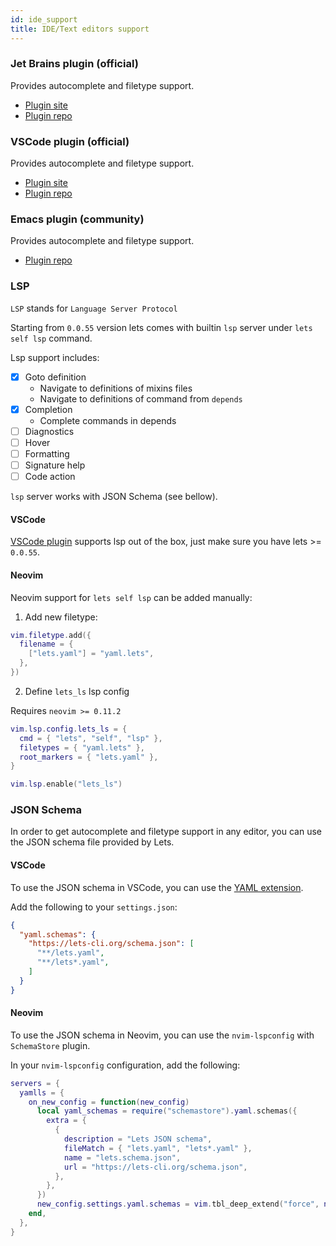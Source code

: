 ```yaml
---
id: ide_support
title: IDE/Text editors support
---
```


### Jet Brains plugin (official)

Provides autocomplete and filetype support.

- [Plugin site](https://plugins.jetbrains.com/plugin/14639-lets)
- [Plugin repo](https://github.com/lets-cli/intellij-lets)

### VSCode plugin (official)

Provides autocomplete and filetype support.

- [Plugin site](https://marketplace.visualstudio.com/items?itemName=kindritskyimax.vscode-lets)
- [Plugin repo](https://github.com/lets-cli/vscode-lets)

### Emacs plugin (community)

Provides autocomplete and filetype support.

- [Plugin repo](https://github.com/mpanarin/lets-mode)

### LSP

`LSP` stands for `Language Server Protocol`

Starting from `0.0.55` version lets comes with builtin `lsp` server under `lets self lsp` command.

Lsp support includes:

- [x] Goto definition
  - Navigate to definitions of mixins files
  - Navigate to definitions of command from `depends`
- [x] Completion
  - Complete commands in depends
- [ ] Diagnostics
- [ ] Hover
- [ ] Formatting
- [ ] Signature help
- [ ] Code action

`lsp` server works with JSON Schema (see bellow).

#### VSCode

[VSCode plugin](#vscode-plugin-official) supports lsp out of the box, just make sure you have lets >= `0.0.55`.

#### Neovim

Neovim support for `lets self lsp` can be added manually:

1. Add new filetype:

```lua
vim.filetype.add({
  filename = {
    ["lets.yaml"] = "yaml.lets",
  },
})
```

2. Define `lets_ls` lsp config

Requires `neovim >= 0.11.2`

```lua
vim.lsp.config.lets_ls = {
  cmd = { "lets", "self", "lsp" },
  filetypes = { "yaml.lets" },
  root_markers = { "lets.yaml" },
}

vim.lsp.enable("lets_ls")
```

### JSON Schema

In order to get autocomplete and filetype support in any editor, you can use the JSON schema file provided by Lets.

#### VSCode

To use the JSON schema in VSCode, you can use the [YAML extension](https://marketplace.visualstudio.com/items?itemName=redhat.vscode-yaml).

Add the following to your `settings.json`:

```json
{
  "yaml.schemas": {
    "https://lets-cli.org/schema.json": [
      "**/lets.yaml",
      "**/lets*.yaml",
    ]
  }
}
```

#### Neovim

To use the JSON schema in Neovim, you can use the `nvim-lspconfig` with `SchemaStore` plugin.

In your `nvim-lspconfig` configuration, add the following:

```lua
servers = {
  yamlls = {
    on_new_config = function(new_config)
      local yaml_schemas = require("schemastore").yaml.schemas({
        extra = {
          {
            description = "Lets JSON schema",
            fileMatch = { "lets.yaml", "lets*.yaml" },
            name = "lets.schema.json",
            url = "https://lets-cli.org/schema.json",
          },
        },
      })
      new_config.settings.yaml.schemas = vim.tbl_deep_extend("force", new_config.settings.yaml.schemas or {}, yaml_schemas)
    end,
  },
}
```


